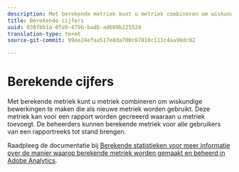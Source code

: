 ```yaml
---
description: Met berekende metriek kunt u metriek combineren om wiskundige bewerkingen te maken die als nieuwe metriek worden gebruikt. Deze metriek kan voor een rapport worden gecreeerd waaraan u metriek toevoegt. De beheerders kunnen berekende metriek voor alle gebruikers van een rapportreeks tot stand brengen.
title: Berekende cijfers
uuid: 039fbb1a-8fa9-479b-badb-ad609b225524
translation-type: tm+mt
source-git-commit: 99ee24efaa517e8da700c67818c111c4aa90dc02

---
```



# Berekende cijfers

Met berekende metriek kunt u metriek combineren om wiskundige bewerkingen te maken die als nieuwe metriek worden gebruikt. Deze metriek kan voor een rapport worden gecreeerd waaraan u metriek toevoegt. De beheerders kunnen berekende metriek voor alle gebruikers van een rapportreeks tot stand brengen.

Raadpleeg de documentatie bij [Berekende statistieken voor meer informatie over de manier waarop berekende metriek worden gemaakt en beheerd in Adobe Analytics](/help/components/c-calcmetrics/cm-overview.md).
